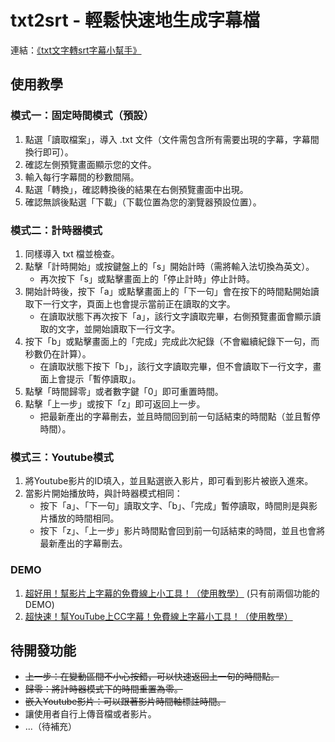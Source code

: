 # txt2srt - 輕鬆快速地生成字幕檔

連結：[《txt文字轉srt字幕小幫手》](https://youxuanjiang.github.io/txt2srt/)

## 使用教學

### 模式一：固定時間模式（預設）

1. 點選「讀取檔案」，導入 .txt 文件（文件需包含所有需要出現的字幕，字幕間換行即可）。
2. 確認左側預覽畫面顯示您的文件。
3. 輸入每行字幕間的秒數間隔。
4. 點選「轉換」，確認轉換後的結果在右側預覽畫面中出現。
5. 確認無誤後點選「下載」（下載位置為您的瀏覽器預設位置）。

### 模式二：計時器模式

1. 同樣導入 txt 檔並檢查。
2. 點擊「計時開始」或按鍵盤上的「s」開始計時（需將輸入法切換為英文）。
   - 再次按下「s」或點擊畫面上的「停止計時」停止計時。
3. 開始計時後，按下「a」或點擊畫面上的「下一句」會在按下的時間點開始讀取下一行文字，頁面上也會提示當前正在讀取的文字。
   - 在讀取狀態下再次按下「a」，該行文字讀取完畢，右側預覽畫面會顯示讀取的文字，並開始讀取下一行文字。
4. 按下「b」或點擊畫面上的「完成」完成此次紀錄（不會繼續紀錄下一句，而秒數仍在計算）。
   - 在讀取狀態下按下「b」，該行文字讀取完畢，但不會讀取下一行文字，畫面上會提示「暫停讀取」。
5. 點擊「時間歸零」或者數字鍵「0」即可重置時間。
6. 點擊「上一步」或按下「z」即可返回上一步。
   - 把最新產出的字幕刪去，並且時間回到前一句話結束的時間點（並且暫停時間）。

### 模式三：Youtube模式

1. 將Youtube影片的ID填入，並且點選嵌入影片，即可看到影片被嵌入進來。
2. 當影片開始播放時，與計時器模式相同：
   - 按下「a」、「下一句」讀取文字、「b」、「完成」暫停讀取，時間則是與影片播放的時間相同。
   - 按下「z」、「上一步」影片時間點會回到前一句話結束的時間，並且也會將最新產出的字幕刪去。
  
### DEMO
1. [超好用！幫影片上字幕的免費線上小工具！（使用教學）](https://www.youtube.com/watch?v=za0TKyj4dIo) (只有前兩個功能的DEMO)
2. [超快速！幫YouTube上CC字幕！免費線上字幕小工具！（使用教學）](https://youtu.be/77WdHxwMXFk?si=6u4CmwiciSlKoLuj)
   
## 待開發功能

- ~~上一步：在變動區間不小心按錯，可以快速返回上一句的時間點。~~
- ~~歸零：將計時器模式下的時間重置為零。~~
- ~~嵌入Youtube影片：可以跟著影片時間軸標註時間。~~
- 讓使用者自行上傳音檔或者影片。
- ...（待補充）
